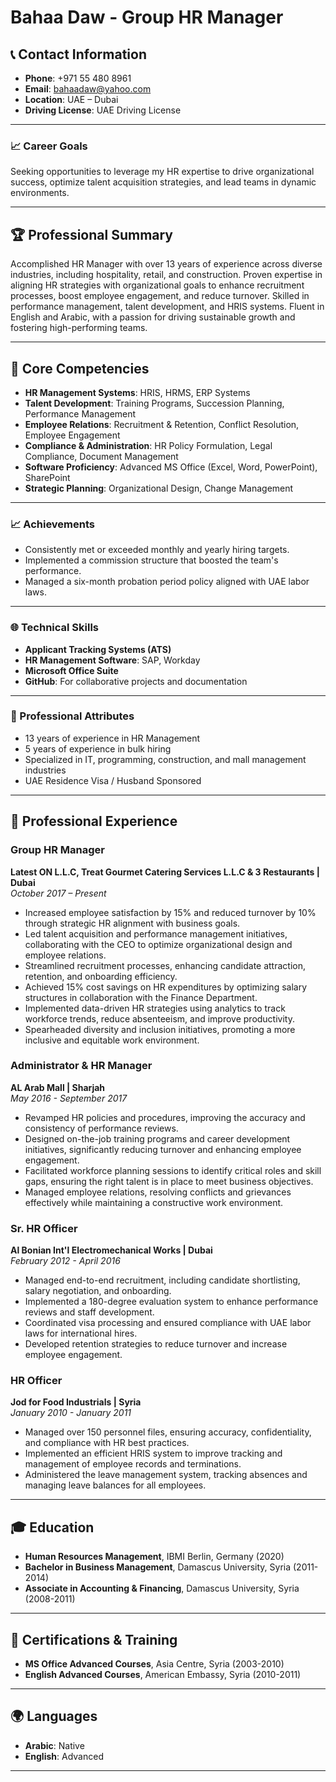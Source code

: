 # Bahaa Daw - Group HR Manager

## 📞 Contact Information
- **Phone**: +971 55 480 8961
- **Email**: [bahaadaw@yahoo.com](mailto:bahaadaw@yahoo.com)
- **Location**: UAE – Dubai
- **Driving License**: UAE Driving License

---

### 📈 Career Goals

Seeking opportunities to leverage my HR expertise to drive organizational success, optimize talent acquisition strategies, and lead teams in dynamic environments.

---

## 🏆 Professional Summary
Accomplished HR Manager with over 13 years of experience across diverse industries, including hospitality, retail, and construction. Proven expertise in aligning HR strategies with organizational goals to enhance recruitment processes, boost employee engagement, and reduce turnover. Skilled in performance management, talent development, and HRIS systems. Fluent in English and Arabic, with a passion for driving sustainable growth and fostering high-performing teams.

---

## 🔑 Core Competencies
- **HR Management Systems**: HRIS, HRMS, ERP Systems
- **Talent Development**: Training Programs, Succession Planning, Performance Management
- **Employee Relations**: Recruitment & Retention, Conflict Resolution, Employee Engagement
- **Compliance & Administration**: HR Policy Formulation, Legal Compliance, Document Management
- **Software Proficiency**: Advanced MS Office (Excel, Word, PowerPoint), SharePoint
- **Strategic Planning**: Organizational Design, Change Management
 
---

### 📈 Achievements

- Consistently met or exceeded monthly and yearly hiring targets.
- Implemented a commission structure that boosted the team's performance.
- Managed a six-month probation period policy aligned with UAE labor laws.

---

### 🌐 Technical Skills

- **Applicant Tracking Systems (ATS)**
- **HR Management Software**: SAP, Workday
- **Microsoft Office Suite**
- **GitHub**: For collaborative projects and documentation

---

### 🤝 Professional Attributes

- 13 years of experience in HR Management
- 5 years of experience in bulk hiring
- Specialized in IT, programming, construction, and mall management industries
- UAE Residence Visa / Husband Sponsored

---

## 💼 Professional Experience

### Group HR Manager
**Latest ON L.L.C, Treat Gourmet Catering Services L.L.C & 3 Restaurants | Dubai**  
*October 2017 – Present*
- Increased employee satisfaction by 15% and reduced turnover by 10% through strategic HR alignment with business goals.
- Led talent acquisition and performance management initiatives, collaborating with the CEO to optimize organizational design and employee relations.
- Streamlined recruitment processes, enhancing candidate attraction, retention, and onboarding efficiency.
- Achieved 15% cost savings on HR expenditures by optimizing salary structures in collaboration with the Finance Department.
- Implemented data-driven HR strategies using analytics to track workforce trends, reduce absenteeism, and improve productivity.
- Spearheaded diversity and inclusion initiatives, promoting a more inclusive and equitable work environment.

### Administrator & HR Manager
**AL Arab Mall | Sharjah**  
*May 2016 - September 2017*
- Revamped HR policies and procedures, improving the accuracy and consistency of performance reviews.
- Designed on-the-job training programs and career development initiatives, significantly reducing turnover and enhancing employee engagement.
- Facilitated workforce planning sessions to identify critical roles and skill gaps, ensuring the right talent is in place to meet business objectives.
- Managed employee relations, resolving conflicts and grievances effectively while maintaining a constructive work environment.

### Sr. HR Officer
**Al Bonian Int'l Electromechanical Works | Dubai**  
*February 2012 - April 2016*
- Managed end-to-end recruitment, including candidate shortlisting, salary negotiation, and onboarding.
- Implemented a 180-degree evaluation system to enhance performance reviews and staff development.
- Coordinated visa processing and ensured compliance with UAE labor laws for international hires.
- Developed retention strategies to reduce turnover and increase employee engagement.

### HR Officer
**Jod for Food Industrials | Syria**  
*January 2010 - January 2011*
- Managed over 150 personnel files, ensuring accuracy, confidentiality, and compliance with HR best practices.
- Implemented an efficient HRIS system to improve tracking and management of employee records and terminations.
- Administered the leave management system, tracking absences and managing leave balances for all employees.

---

## 🎓 Education
- **Human Resources Management**, IBMI Berlin, Germany (2020)
- **Bachelor in Business Management**, Damascus University, Syria (2011-2014)
- **Associate in Accounting & Financing**, Damascus University, Syria (2008-2011)

---

## 📜 Certifications & Training
- **MS Office Advanced Courses**, Asia Centre, Syria (2003-2010)
- **English Advanced Courses**, American Embassy, Syria (2010-2011)

---

## 🌍 Languages
- **Arabic**: Native
- **English**: Advanced
---

